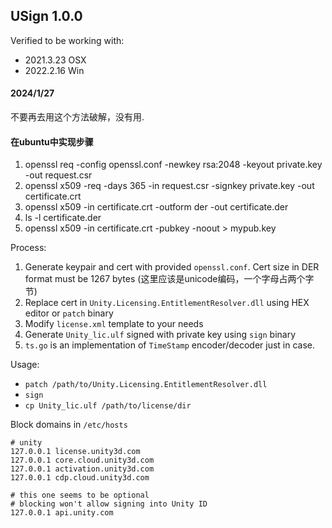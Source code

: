 USign 1.0.0
-

Verified to be working with:
    
* 2021.3.23 OSX
* 2022.2.16 Win
#### 2024/1/27

不要再去用这个方法破解，没有用.

#### 在ubuntu中实现步骤
1. openssl req -config openssl.conf -newkey rsa:2048 -keyout private.key -out request.csr
2. openssl x509 -req -days 365 -in request.csr -signkey private.key -out certificate.crt
3. openssl x509 -in certificate.crt -outform der -out certificate.der
4.  ls -l certificate.der
5.  openssl x509 -in certificate.crt -pubkey -noout > mypub.key

Process:

1. Generate keypair and cert with provided `openssl.conf`. Cert size in DER format must be 1267 bytes (这里应该是unicode编码，一个字母占两个字节)
2. Replace cert in `Unity.Licensing.EntitlementResolver.dll` using HEX editor or `patch` binary
3. Modify `license.xml` template to your needs
4. Generate `Unity_lic.ulf` signed with private key using `sign` binary
5. `ts.go` is an implementation of `TimeStamp` encoder/decoder just in case.

Usage:

* `patch /path/to/Unity.Licensing.EntitlementResolver.dll`
* `sign`
* `cp Unity_lic.ulf /path/to/license/dir`

Block domains in `/etc/hosts`

```
# unity
127.0.0.1 license.unity3d.com
127.0.0.1 core.cloud.unity3d.com
127.0.0.1 activation.unity3d.com
127.0.0.1 cdp.cloud.unity3d.com

# this one seems to be optional
# blocking won't allow signing into Unity ID
127.0.0.1 api.unity.com
```
